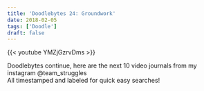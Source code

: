 ```yaml
---
title: 'Doodlebytes 24: Groundwork'
date: 2018-02-05
tags: ['Doodle']
draft: false
---
```

{{< youtube YMZjGzrvDms >}}

<p>Doodlebytes continue, here are the next 10 video journals from my instagram @team_struggles<br />
All timestamped and labeled for quick easy searches!</p>
